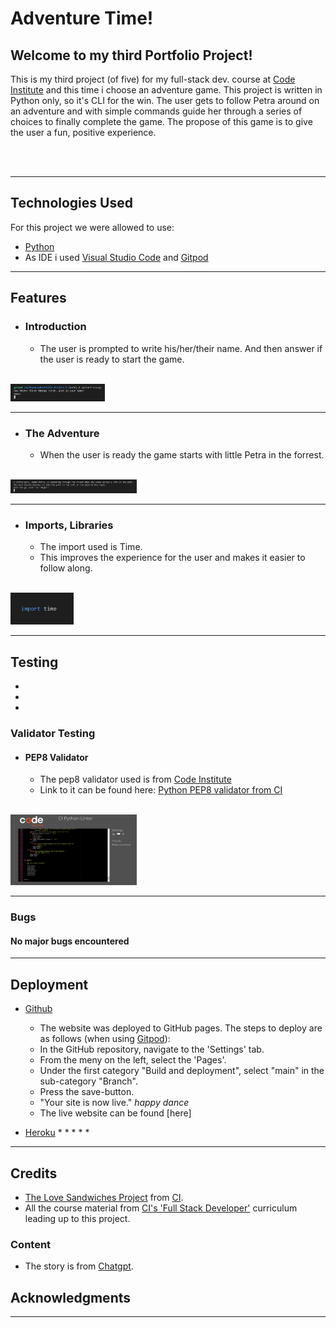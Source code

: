 # Adventure Time!
 
 ## Welcome to my third Portfolio Project!
This is my third project (of five) for my full-stack dev. course at [Code Institute](https://codeinstitute.net) and this time i choose an adventure game.
This project is written in Python only, so it's CLI for the win. The user gets to follow Petra around on an adventure and with simple commands guide
her through a series of choices to finally complete the game. The propose of this game is to give the user a fun, positive experience. 
  
<br>
<img src="" width="30%">
<hr>

## Technologies Used

 For this project we were allowed to use:

 - [Python](https://en.wikipedia.org/wiki/Python_(programming_language))
 - As IDE i used [Visual Studio Code](https://visualstudio.microsoft.com/) and [Gitpod](https://www.gitpod.io/)

<hr>


## Features

* ### Introduction
    * The user is prompted to write his/her/their name. And then answer if the user is ready to start the game.

<br>
<img src="assets/images/pp3_introduction.png" width="30%">
<hr>

* ### The Adventure
    * When the user is ready the game starts with little Petra in the forrest.

<br>
<img src="assets/images/pp3_startofgame.png" width="40%">
<hr>    

* ### Imports, Libraries
    * The import used is Time. 
    * This improves the experience for the user and makes it easier to follow along.

<br>
<img src="assets/images/pp3_import.png" width="20%">
<hr>


## Testing

* 
* 
*  

### Validator Testing

* #### PEP8 Validator
    * The pep8 validator used is from [Code Institute](https://codeinstitute.net)
    * Link to it can be found here: [Python PEP8 validator from CI](https://pep8ci.herokuapp.com/)

<br>
 <img src="assets/images/pp3_pep8ciLinter.png" width="40%"> 
<hr>

### Bugs

#### No major bugs encountered

<hr>

## Deployment
* [Github](https://www.github.com)
    * The website was deployed to GitHub pages. The steps to deploy are as follows (when using [Gitpod](https://www.gitpod.io/)):
    * In the GitHub repository, navigate to the 'Settings' tab.
    * From the meny on the left, select the 'Pages'.
    * Under the first category "Build and deployment", select "main" in the sub-category "Branch".
    * Press the save-button.
    * "Your site is now live." *happy dance*
    * The live website can be found [here]

* [Heroku](https://www.heroku.com/)
    *
    *
    *
    *
    *
<hr>

## Credits
* [The Love Sandwiches Project](https://github.com/codingbyfreddish/love-sandwiches) from [CI](https://codeinstitute.net).
* All the course material from [CI's 'Full Stack Developer'](https://codeinstitute.net/se/full-stack-software-development-diploma/) curriculum leading up to this project.
### Content
* The story is from [Chatgpt](https://chat.openai.com/auth/login). 

## Acknowledgments
* ****



